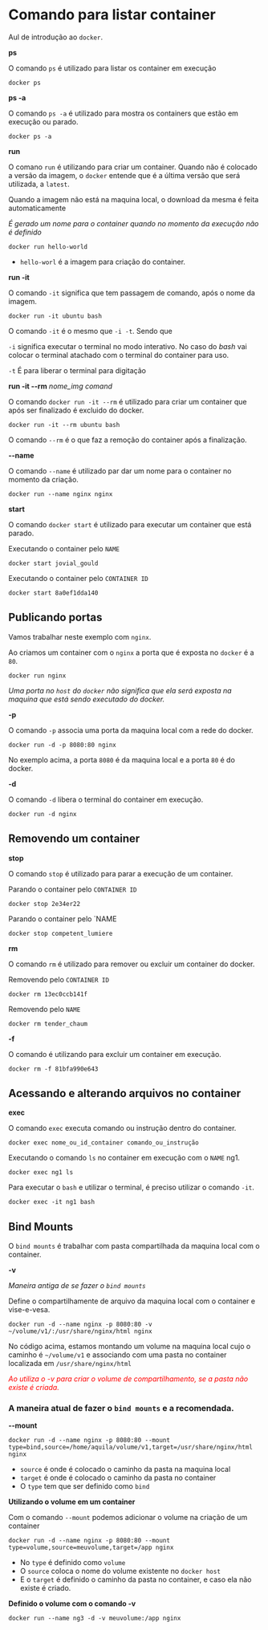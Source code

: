 <h1>
Comando para listar container
</h1>

Aul de introdução ao `docker`.

<b>ps</b>

O comando `ps` é utilizado para listar os container em execução

```
docker ps
```

<b>ps -a</b>

O comando `ps -a` é utilizado para mostra os containers que estão em execução ou parado.

```
docker ps -a
```

<b>run</b>

O comano `run` é utilizando para criar um container. Quando não é colocado a versão da imagem, o `docker` entende que é a última versão que será utilizada, a `latest`.

Quando a imagem não está na maquina local, o download da mesma é feita automaticamente

<i>É gerado um nome para o container quando no momento da execução não é definido</i>

```
docker run hello-world
```
- `hello-worl` é a imagem para criação do container.

<!--  -->

<b>run -it</b>

O comando `-it` significa que tem passagem de comando, após o nome da imagem.

```
docker run -it ubuntu bash
```

O comando `-it` é o mesmo que `-i -t`. Sendo que

<code>-i</code> significa executar o terminal no modo interativo. No caso do <i>bash</i> vai colocar o terminal atachado com o terminal do container para uso.

<code>-t</code> É para liberar o terminal para digitação

<!--  -->

<b id="rm" >run -it --rm</b> <i>nome_img comand</i>

O comando <code>docker run -it --rm</code> é utilizado para criar um container que após ser finalizado é excluido do docker.

```
docker run -it --rm ubuntu bash
```
O comando <code>--rm</code> é o que faz a remoção do container após a finalização.

<!--  -->

<b>--name</b>

O comando `--name` é utilizado par dar um nome para o container no momento da criação.
```
docker run --name nginx nginx
```

<b id="start">start</b>

O comando <code>docker start</code> é utilizado para executar um container que está parado.

Executando o container pelo `NAME`
```
docker start jovial_gould
```
Executando o container pelo `CONTAINER ID`
```
docker start 8a0ef1dda140
```

<h2>Publicando portas</h2>

Vamos trabalhar neste exemplo com <code>nginx</code>.

Ao criamos um container com o <code>nginx</code> a porta que é exposta no <code>docker</code> é a <code>80</code>.

```
docker run nginx
```

<i>Uma porta no <code>host</code> do <code>docker</code> não significa que ela será exposta na maquina que está sendo executado do docker.</i>

<b>-p</b>

O comando <code>-p</code> associa uma porta da maquina local com a rede do docker.

```
docker run -d -p 8080:80 nginx
```

No exemplo acima, a porta <code>8080</code> é da maquina local e a porta <code>80</code> é do docker.

<b>-d</b>

O comando <code>-d</code> libera o terminal do container em execução.

```
docker run -d nginx
```

<h2>Removendo um container</h2>

<b>stop</b>

O comando `stop` é utilizado para parar a execução de um container.

Parando o container pelo `CONTAINER ID`
```
docker stop 2e34er22
```

Parando o container pelo `NAME
```
docker stop competent_lumiere
```
<!--  -->

<b>rm</b>

O comando `rm` é utilizado para remover ou excluir um container do docker.

Removendo pelo `CONTAINER ID`
```
docker rm 13ec0ccb141f
```

Removendo pelo `NAME`
```
docker rm tender_chaum
```
<!--  -->

<b>-f</b>

O comando é utilizando para excluir um container em execução.
```
docker rm -f 81bfa990e643
```
<!--  -->

<h2>Acessando e alterando arquivos no container</h2>

<b>exec</b>

O comando `exec` executa comando ou instrução dentro do container.
```
docker exec nome_ou_id_container comando_ou_instrução
```
Executando o comando `ls` no container em execução com o `NAME` ng1.
```
docker exec ng1 ls
```

Para executar o `bash` e utilizar o terminal, é preciso utilizar o comando `-it`.
```
docker exec -it ng1 bash
```
<h2>Bind Mounts</h2>

O `bind mounts` é trabalhar com pasta compartilhada da maquina local com o container.

<b>-v</b>

<i>Maneira antiga de se fazer o `bind mounts`</i>

Define o compartilhamente de arquivo da maquina local com o container e vise-e-vesa.
```
docker run -d --name nginx -p 8080:80 -v ~/volume/v1/:/usr/share/nginx/html nginx
```
No código acima, estamos montando um volume na maquina local cujo o caminho é `~/volume/v1` e associando com uma pasta no container localizada em `/usr/share/nginx/html`

<i style="color:red">
Ao utiliza o -v para criar o volume de compartilhamento, se a pasta não existe é criada.
</i>

<h3>
A maneira atual de fazer o <code>bind mounts</code> e a recomendada.
</h3>

<b>--mount</b>

```
docker run -d --name nginx -p 8080:80 --mount type=bind,source=/home/aquila/volume/v1,target=/usr/share/nginx/html nginx
```
- `source` é onde é colocado o caminho da pasta na maquina local
- `target` é onde é colocado o caminho da pasta no container
- O `type` tem que ser definido como `bind`

<b>Utilizando o volume em um container</b>

Com o comando `--mount` podemos adicionar o volume na criação de um container
```
docker run -d --name nginx -p 8080:80 --mount type=volume,source=meuvolume,target=/app nginx
```
- No `type` é definido como `volume`
- O `source` coloca o nome do volume existente no `docker host`
- E o `target` é definido o caminho da pasta no container, e caso ela não existe é criado.

<b>Definido o volume com o comando -v</b>
```
docker run --name ng3 -d -v meuvolume:/app nginx
```